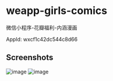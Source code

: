# weapp-girls-comics
微信小程序-花瓣福利-内涵漫画

AppId: wxcf1c42dc544c8d66

## Screenshots
![image](https://github.com/mrarronz/weapp-girls-comics/raw/master/screenshots/girls.jpg)
![image](https://github.com/mrarronz/weapp-girls-comics/raw/master/screenshots/comics.jpg)

